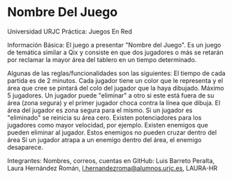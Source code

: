 # Nombre Del Juego
Universidad URJC
Práctica: Juegos En Red

Información Básica:
El juego a presentar "Nombre del Juego". Es un juego de temática similar a Qix y consiste en que dos jugadores o más se retarán por reclamar la mayor área del tablero en un tiempo determinado.

Algunas de las reglas/funcionalidades son las siguientes:
  El tiempo de cada partida es de 2 minutos.
  Cada jugador tiene un color que le representa y el área que cree se pintará del colo del jugador que la haya dibujado.
  Máximo 5 jugadores.
  Un jugador puede "eliminar" a otro si este está fuera de su área (zona segura) y el primer jugador choca contra la línea que dibuja.
  El área del jugador es zona segura para el mismo.
  Si un jugador es "eliminado" se reinicia su área cero.
  Existen potenciadores para los jugadores como mayor velocidad, por ejemplo.
  Existen enemigos que pueden eliminar al jugador. Estos enemigos no pueden cruzar dentro del área
  Si un jugador atrapa a un enemigo dentro del área, el enemigo desaparece.

Integrantes: 
Nombres, correos, cuentas en GitHub: Luis Barreto Peralta, 
                                     Laura Hernández Román, l.hernandezroma@alumnos.urjc.es, LAURA-HR
